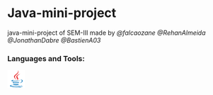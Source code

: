 # Java-mini-project
java-mini-project of SEM-III made by _@falcaozane @RehanAlmeida @JonathanDabre @BastienA03_

<h3 align="left">Languages and Tools:</h3>
<img src="https://raw.githubusercontent.com/devicons/devicon/master/icons/java/java-original.svg" alt="java" width="40" height="40"/>
